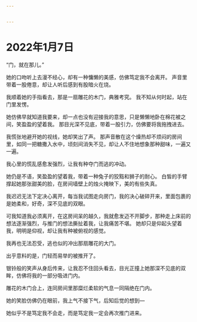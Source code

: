 ```yaml
---


---
```


<h1 id="年1月7日">2022年1月7日</h1>
<p>“门，就在那儿。”</p>
<p>她的口吻听上去漫不经心，却有一种慵懒的美感，仿佛笃定我不会离开。 声音里带着一股倦意，却让人听后感到有股暗火在烧。</p>
<p>我顺着她的手指看去，那是一扇雕花的木门，典雅考究。 我不知从何时起，站在门里发愣。</p>
<p>她仿佛早就知道我要来，却一点也没有迎接我的意思，只是懒懒地卧在棉花被之间，笑盈盈的望着我。 那目光深不见底，带着一股引力，仿佛要将我拖拽进去。</p>
<p>我慌张地避开她的视线，她却笑出了声。 那声音散在这个燥热却不烦闷的房间里，如同一把糖撒入水中，顷刻间消失不见，却让人不住地想象那种甜味，一遍又一遍。</p>
<p>我心里的慌乱感愈发强烈，让我有种夺门而逃的冲动。</p>
<p>她仍是不语，笑盈盈的望着我，带着一种兔子的狡黠和狮子的耐心。 白皙的手臂撑起她那张甜美的脸，在房间墙壁上的烛火掩映下，美的有些失真。</p>
<p>我迟迟无法下定决心离开，每当我试图走向房门，我的决心破碎开来，里面包裹的是她柔和，好奇，深不见底的双眼。</p>
<p>可我知道我必须离开，在这房间呆的越久，我就愈发迈不开脚步，那种走上床前的想法逐渐强烈，与推门的想法撕扯着我，让我痛苦不堪。 她却只是仰起头望着我，明明是仰视，却让我有种被俯视的感觉。</p>
<p>我再也无法忍受，逃也似的冲出那扇雕花的大门。</p>
<p>出乎意料的是，门轻而易举的被推开了。</p>
<p>银铃般的笑声从身后传来，让我忍不住回头看去，目光正撞上她那深不见底的双眸，仿佛将我的一部分吸进门内。</p>
<p>雕花的木门合上，连同房间里那糜烂柔软的气息一同隔绝在门内。</p>
<p>她的笑脸仿佛仍在眼前，我上气不接下气，后知后觉的想到—</p>
<p>她似乎不是笃定我不会走，而是笃定我一定会再次推门进来。</p>

